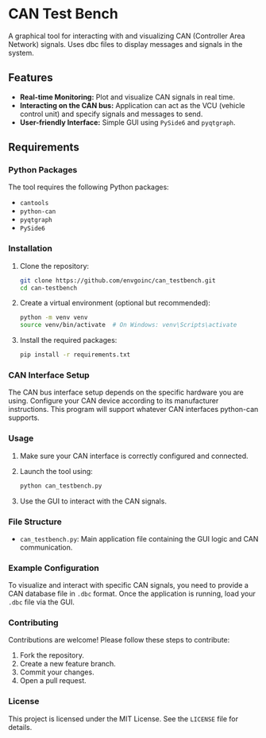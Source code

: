# CAN Test Bench

A graphical tool for interacting with and visualizing CAN (Controller Area Network) signals.  Uses dbc files to display messages and signals in the system.

## Features

- **Real-time Monitoring:** Plot and visualize CAN signals in real time.
- **Interacting on the CAN bus:** Application can act as the VCU (vehicle control unit) and specify signals and messages to send.
- **User-friendly Interface:** Simple GUI using `PySide6` and `pyqtgraph`.

## Requirements

### Python Packages

The tool requires the following Python packages:

- `cantools`
- `python-can`
- `pyqtgraph`
- `PySide6`

### Installation

1. Clone the repository:

    ```bash
    git clone https://github.com/envgoinc/can_testbench.git
    cd can-testbench
    ```

2. Create a virtual environment (optional but recommended):

    ```bash
    python -m venv venv
    source venv/bin/activate  # On Windows: venv\Scripts\activate
    ```

3. Install the required packages:

    ```bash
    pip install -r requirements.txt
    ```

### CAN Interface Setup

The CAN bus interface setup depends on the specific hardware you are using. Configure your CAN device according to its manufacturer instructions.  This program will support whatever CAN interfaces python-can supports.

### Usage

1. Make sure your CAN interface is correctly configured and connected.
2. Launch the tool using:

    ```bash
    python can_testbench.py
    ```

3. Use the GUI to interact with the CAN signals.

### File Structure

- `can_testbench.py`: Main application file containing the GUI logic and CAN communication.

### Example Configuration

To visualize and interact with specific CAN signals, you need to provide a CAN database file in `.dbc` format. Once the application is running, load your `.dbc` file via the GUI.

### Contributing

Contributions are welcome! Please follow these steps to contribute:

1. Fork the repository.
2. Create a new feature branch.
3. Commit your changes.
4. Open a pull request.

### License

This project is licensed under the MIT License. See the `LICENSE` file for details.